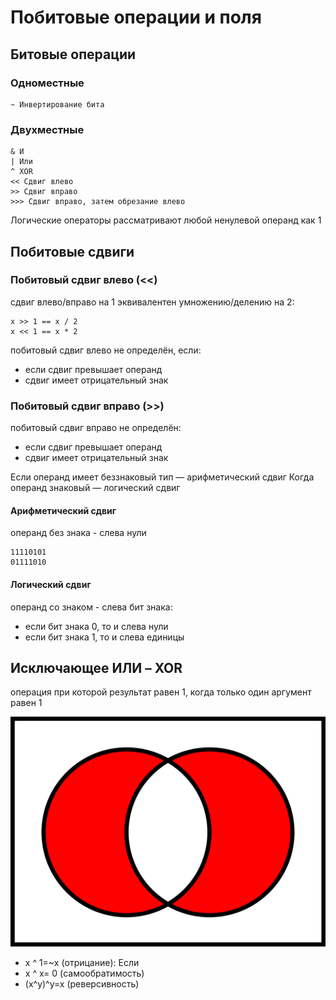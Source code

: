 # Побитовые операции и поля

## Битовые операции

### Одноместные

```
~ Инвертирование бита
```

### Двухместные

```
& И
| Или
^ XOR
<< Сдвиг влево
>> Сдвиг вправо
>>> Сдвиг вправо, затем обрезание влево
```

Логические операторы рассматривают любой ненулевой операнд как 1

## Побитовые сдвиги

### Побитовый сдвиг влево (<<)

сдвиг влево/вправо на 1 эквивалентен умножению/делению на 2:

```
x >> 1 == x / 2
x << 1 == x * 2
```

побитовый сдвиг влево не определён, если:
- если сдвиг превышает операнд
- сдвиг имеет отрицательный знак


### Побитовый сдвиг вправо (>>)

побитовый сдвиг вправо не определён:

- если сдвиг превышает операнд
- сдвиг имеет отрицательный знак

Если операнд имеет беззнаковый тип — арифметический сдвиг
Когда операнд знаковый — логический сдвиг

#### Арифметический сдвиг

операнд без знака - слева нули

```
11110101
01111010
```

#### Логический сдвиг

операнд со знаком - слева бит знака:
- если бит знака 0, то и слева нули
- если бит знака 1, то и слева единицы

## Исключающее ИЛИ – XOR 
операция при которой результат равен 1, когда только один аргумент равен 1

<img src=pics/01.png with=300>

- x ^ 1=~x (отрицание): Если 
- x ^ x= 0 (самообратимость)
- (x^y)^y=x (реверсивность)

